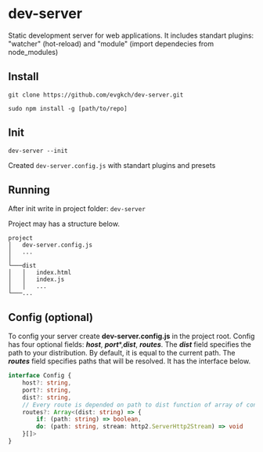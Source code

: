 # dev-server
Static development server for web applications.
It includes standart plugins: "watcher" (hot-reload) and "module" (import dependecies from node_modules)

## Install
`git clone https://github.com/evgkch/dev-server.git`

`sudo npm install -g [path/to/repo]`

## Init

`dev-server --init`

Created `dev-server.config.js` with standart plugins and presets

## Running
After init write in project folder: `dev-server`

Project may has a structure below.
```
project
│   dev-server.config.js
│   ...
│
└───dist
│   │   index.html
│   │   index.js
│   │   ...
└───...
```

## Config (optional)
To config your server create **dev-server.config.js** in the project root. Config has four optional fields: ***host***, ***port****,***dist***, ***routes***.
The ***dist*** field specifies the path to your distribution. By default, it is equal to the current path.
The ***routes*** field specifies paths that will be resolved. It has the interface below.

```typescript
interface Config {
    host?: string,
    port?: string,
    dist?: string,
    // Every route is depended on path to dist function of array of conditions and actions
    routes?: Array<(dist: string) => {
        if: (path: string) => boolean,
        do: (path: string, stream: http2.ServerHttp2Stream) => void
    }[]>
}
```